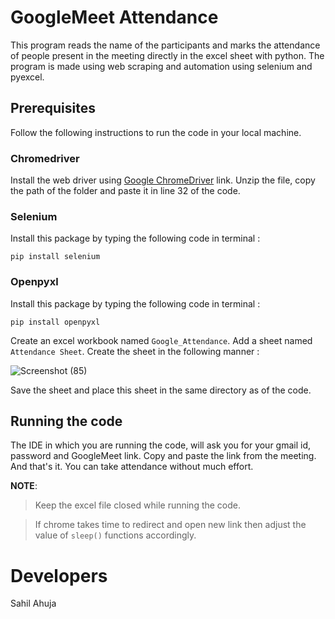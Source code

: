 # GoogleMeet Attendance
This program reads the name of the participants and marks the attendance of people present in the meeting directly in the excel sheet with python. The program is made using web scraping and automation using selenium and pyexcel.

## Prerequisites
Follow the following instructions to run the code in your local machine.

### Chromedriver
Install the web driver using [Google ChromeDriver](https://chromedriver.chromium.org/) link. Unzip the file, copy the path of the folder and paste it in line 32 of the code.

### Selenium
Install this package by typing the following code in terminal :
~~~
pip install selenium
~~~

### Openpyxl
Install this package by typing the following code in terminal :
~~~
pip install openpyxl
~~~

Create an excel workbook named `Google_Attendance`. Add a sheet named `Attendance Sheet`. Create the sheet in the following manner :

![Screenshot (85)](https://user-images.githubusercontent.com/67066785/93112623-daf24980-f6d5-11ea-8a79-ac599fc64b9b.png)

Save the sheet and place this sheet in the same directory as of the code.
## Running the code
The IDE in which you are running the code, will ask you for your gmail id, password and GoogleMeet link. Copy and paste the link from the meeting. 
And that's it. You can take attendance without much effort.

**NOTE**: 
> Keep the excel file closed while running the code.

> If chrome takes time to redirect and open new link then adjust the value of `sleep()` functions accordingly.

# Developers
Sahil Ahuja
